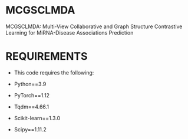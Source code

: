 # MCGSCLMDA
MCGSCLMDA: Multi-View Collaborative and Graph Structure Contrastive Learning for MiRNA-Disease Associations Prediction
# REQUIREMENTS
* This code requires the following:

* Python==3.9
* PyTorch==1.12
* Tqdm==4.66.1
* Scikit-learn==1.3.0
* Scipy==1.11.2
